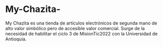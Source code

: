 # My-Chazita-
My Chazita es una tienda de artículos electrónicos de segunda mano de alto valor simbólico pero de accesible valor comercial. Surge de la necesidad de habilitar el ciclo 3 de MisionTic2022 con la Universidad de Antioquia.
